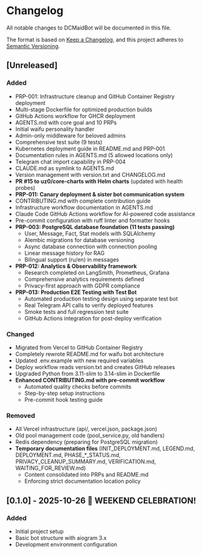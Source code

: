 # Changelog

All notable changes to DCMaidBot will be documented in this file.

The format is based on [Keep a Changelog](https://keepachangelog.com/en/1.0.0/),
and this project adheres to [Semantic Versioning](https://semver.org/spec/v2.0.0.html).

## [Unreleased]

### Added
- PRP-001: Infrastructure cleanup and GitHub Container Registry deployment
- Multi-stage Dockerfile for optimized production builds
- GitHub Actions workflow for GHCR deployment
- AGENTS.md with core goal and 10 PRPs
- Initial waifu personality handler
- Admin-only middleware for beloved admins
- Comprehensive test suite (9 tests)
- Kubernetes deployment guide in README.md and PRP-001
- Documentation rules in AGENTS.md (5 allowed locations only)
- Telegram chat import capability in PRP-004
- CLAUDE.md as symlink to AGENTS.md
- Version management with version.txt and CHANGELOG.md
- **PR #15 to uz0/core-charts with Helm charts** (updated with health probes)
- **PRP-011: Canary deployment & sister bot communication system**
- CONTRIBUTING.md with complete contribution guide
- Infrastructure workflow documentation in AGENTS.md
- Claude Code GitHub Actions workflow for AI-powered code assistance
- Pre-commit configuration with ruff linter and formatter hooks
- **PRP-003: PostgreSQL database foundation (11 tests passing)**
  - User, Message, Fact, Stat models with SQLAlchemy
  - Alembic migrations for database versioning
  - Async database connection with connection pooling
  - Linear message history for RAG
  - Bilingual support (ru/en) in messages
- **PRP-012: Analytics & Observability framework**
  - Research completed on LangSmith, Prometheus, Grafana
  - Comprehensive analytics requirements defined
  - Privacy-first approach with GDPR compliance
- **PRP-013: Production E2E Testing with Test Bot**
  - Automated production testing design using separate test bot
  - Real Telegram API calls to verify deployed features
  - Smoke tests and full regression test suite
  - GitHub Actions integration for post-deploy verification

### Changed
- Migrated from Vercel to GitHub Container Registry
- Completely rewrote README.md for waifu bot architecture
- Updated .env.example with new required variables
- Deploy workflow reads version.txt and creates GitHub releases
- Upgraded Python from 3.11-slim to 3.14-slim in Dockerfile
- **Enhanced CONTRIBUTING.md with pre-commit workflow**
  - Automated quality checks before commits
  - Step-by-step setup instructions
  - Pre-commit hook testing guide

### Removed
- All Vercel infrastructure (api/, vercel.json, package.json)
- Old pool management code (pool_service.py, old handlers)
- Redis dependency (preparing for PostgreSQL migration)
- **Temporary documentation files** (INIT_DEPLOYMENT.md, LEGEND.md, DEPLOYMENT.md, PHASE_*_STATUS.md, PRIVACY_CLEANUP_SUMMARY.md, VERIFICATION.md, WAITING_FOR_REVIEW.md)
  - Content consolidated into PRPs and README.md
  - Enforcing strict documentation location policy

## [0.1.0] - 2025-10-26 🎉 WEEKEND CELEBRATION!

### Added
- Initial project setup
- Basic bot structure with aiogram 3.x
- Development environment configuration
